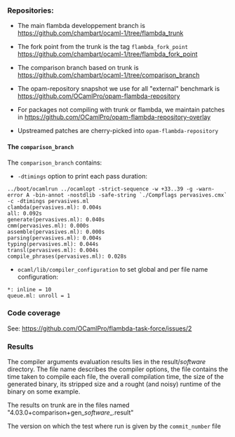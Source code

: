 
### Repositories:

* The main flambda developpement branch is https://github.com/chambart/ocaml-1/tree/flambda_trunk
* The fork point from the trunk is the tag `flambda_fork_point` https://github.com/chambart/ocaml-1/tree/flambda_fork_point
* The comparison branch based on trunk is https://github.com/chambart/ocaml-1/tree/comparison_branch

* The opam-repository snapshot we use for all "external" benchmark is https://github.com/OCamlPro/opam-flambda-repository
* For packages not compiling with trunk or flambda, we maintain patches in https://github.com/OCamlPro/opam-flambda-repository-overlay
* Upstreamed patches are cherry-picked into `opam-flambda-repository`

#### The `comparison_branch`

The `comparison_branch` contains:

* `-dtimings` option to print each pass duration:
```
../boot/ocamlrun ../ocamlopt -strict-sequence -w +33..39 -g -warn-error A -bin-annot -nostdlib -safe-string `./Compflags pervasives.cmx` -c -dtimings pervasives.ml
clambda(pervasives.ml): 0.004s
all: 0.092s
generate(pervasives.ml): 0.040s
cmm(pervasives.ml): 0.000s
assemble(pervasives.ml): 0.000s
parsing(pervasives.ml): 0.004s
typing(pervasives.ml): 0.044s
transl(pervasives.ml): 0.004s
compile_phrases(pervasives.ml): 0.028s
```
* `ocaml/lib/compiler_configuration` to set global and per file name configuration:
```
*: inline = 10
queue.ml: unroll = 1
```

### Code coverage

See: https://github.com/OCamlPro/flambda-task-force/issues/2

### Results

The compiler arguments evaluation results lies in the result/*software* directory. The file name describes the compiler options, the file contains the time taken to compile each file, the overall compilation time, the size of the generated binary, its stripped size and a rought (and noisy) runtime of the binary on some example.

The results on trunk are in the files named "4.03.0+comparison+gen_*software*_.result"

The version on which the test where run is given by the `commit_number` file
